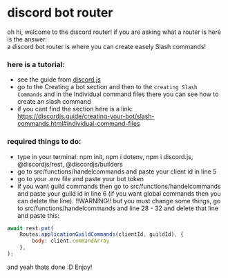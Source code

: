 # discord bot router
oh hi, welcome to the discord router! if you are asking what a router is here is the answer:
<br>
a discord bot router is where you can create easely Slash commands!

### here is a tutorial:
- see the guide from [discord.js](https://discordjs.guide/)
- go to the Creating a bot section and then to the `creating Slash Commands` and in the Individual command files there you can see how to create an slash command
- if you cant find the section here is a link: https://discordjs.guide/creating-your-bot/slash-commands.html#individual-command-files 

### required things to do:
- type in your terminal: npm init, npm i dotenv, npm i discord.js, @discordjs/rest, @discordjs/builders
- go to src/functions/handelcommands and paste your client id in line 5
- go to your .env file and paste your bot token
- if you want guild commands then go to src/functions/handelcommands and paste your guild id in line 6 (if you want global commands then you can delete the line). !!WARNING!! but you must change some things, go to src/functions/handelcommands and line 28 - 32 and delete that line and paste this:

```js
await rest.put(
    Routes.applicationGuildCommands(clientId, guildId), {
        body: client.commandArray
    },
);
```

and yeah thats done :D Enjoy!

